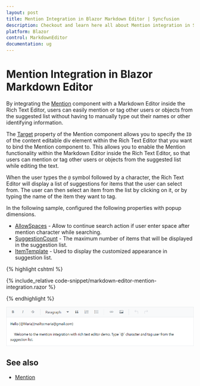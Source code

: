 ```yaml
---
layout: post
title: Mention Integration in Blazor Markdown Editor | Syncfusion
description: Checkout and learn here all about Mention integration in Syncfusion Blazor RichTextEditor component and much more.
platform: Blazor
control: MarkdownEditor
documentation: ug
---
```


# Mention Integration in Blazor Markdown Editor

By integrating the [Mention](https://blazor.syncfusion.com/documentation/mention/getting-started) component with a Markdown Editor inside the Rich Text Editor, users can easily mention or tag other users or objects from the suggested list without having to manually type out their names or other identifying information.

The [Target](https://help.syncfusion.com/cr/blazor/Syncfusion.Blazor.DropDowns.SfMention-1.html#Syncfusion_Blazor_DropDowns_SfMention_1_Target) property of the Mention component allows you to specify the `ID` of the content editable div element within the Rich Text Editor that you want to bind the Mention component to. This allows you to enable the Mention functionality within the Markdown Editor inside the Rich Text Editor, so that users can mention or tag other users or objects from the suggested list while editing the text.

When the user types the `@` symbol followed by a character, the Rich Text Editor will display a list of suggestions for items that the user can select from. The user can then select an item from the list by clicking on it, or by typing the name of the item they want to tag.

In the following sample, configured the following properties with popup dimensions.

* [AllowSpaces](https://help.syncfusion.com/cr/blazor/Syncfusion.Blazor.DropDowns.SfMention-1.html#Syncfusion_Blazor_DropDowns_SfMention_1_AllowSpaces) - Allow to continue search action if user enter space after mention character while searching.
* [SuggestionCount](https://help.syncfusion.com/cr/blazor/Syncfusion.Blazor.DropDowns.SfMention-1.html#Syncfusion_Blazor_DropDowns_SfMention_1_SuggestionCount) - The maximum number of items that will be displayed in the suggestion list.
* [ItemTemplate](https://help.syncfusion.com/cr/blazor/Syncfusion.Blazor.DropDowns.SfDropDownBase-1.html#Syncfusion_Blazor_DropDowns_SfDropDownBase_1_ItemTemplate) - Used to display the customized appearance in suggestion list.

{% highlight cshtml %}

{% include_relative code-snippet/markdown-editor-mention-integration.razor %}

{% endhighlight %}

![Blazor Markdown Editor with Mention Integration](images/blazor-markdown-editor-with-mention-integration.png)

## See also

* [Mention](https://blazor.syncfusion.com/documentation/mention/getting-started)